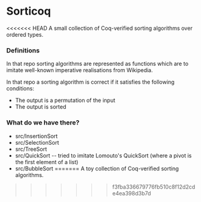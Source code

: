 # Sorticoq

<<<<<<< HEAD
A small collection of Coq-verified sorting algorithms over ordered types.

### Definitions

In that repo sorting algorithms are represented as functions which are to imitate well-known imperative realisations from Wikipedia.

In that repo a sorting algorithm is correct if it satisfies the following conditions:
* The output is a permutation of the input
* The output is sorted

### What do we have there?

* src/InsertionSort
* src/SelectionSort
* src/TreeSort
* src/QuickSort -- tried to imitate Lomouto's QuickSort (where a pivot is the first element of a list)
* src/BubbleSort
=======
A toy collection of Coq-verified sorting algorithms.
>>>>>>> f3fba336679776fb510c8f12d2cde4ea398d3b7d
